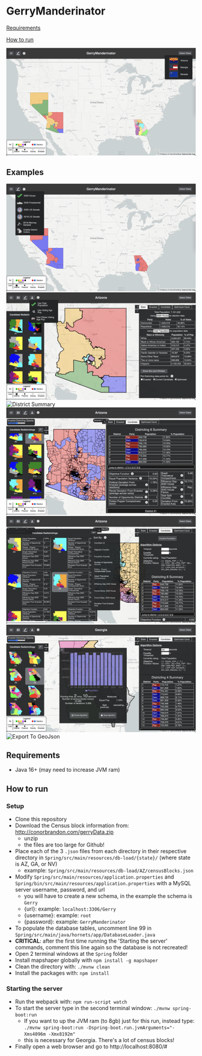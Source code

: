 # GerryManderinator

[Requirements](#requirements)

[How to run](#run)

![Home Screen](/demo/home.png)

## Examples

![Election Filter](/demo/elections.png)
![Population Filter](/demo/populations.png)
![District Summary](/demo/districtSummary.png)
![Candidate Summary](/demo/candidateSummary.png)
![Candidate Selection](/demo/candidateSelection.png)
![Algorithm Progress](/demo/algorithm.png)
![Export To GeoJson](/demo/export.png)

## Requirements<a name="requirements"></a>
- Java 16+ (may need to increase JVM ram)

## How to run<a name="setup"></a>

### Setup
- Clone this repository
- Download the Census block information from: http://conorbrandon.com/gerryData.zip
    - unzip
    - the files are too large for Github!
- Place each of the 3 `.json` files from each directory in their respective directory in `Spring/src/main/resources/db-load/{state}/` (where state is AZ, GA, or NV)
    - example: `Spring/src/main/resources/db-load/AZ/censusBlocks.json`
- Modify `Spring/src/main/resources/application.properties` and `Spring/bin/src/main/resources/application.properties` with a MySQL server username, password, and url
    - you will have to create a new schema, in the example the schema is `Gerry`
    - {url}: example: `localhost:3306/Gerry`
    - {username}: example: `root`
    - {password}: example: `GerryManderinator`
- To populate the database tables, uncomment line 99 in `Spring/src/main/java/hornets/app/DatabaseLoader.java`
- __CRITICAL__: after the first time running the 'Starting the server' commands, comment this line again so the database is not recreated!
- Open 2 terminal windows at the `Spring` folder
- Install mapshaper globally with `npm install -g mapshaper`
- Clean the directory with: `./mvnw clean`
- Install the packages with: `npm install`

### Starting the server
- Run the webpack with: `npm run-script watch`
- To start the server type in the second terminal window: `./mvnw spring-boot:run`
    - If you want to up the JVM ram (to 8gb) just for this run, instead type: `./mvnw spring-boot:run -Dspring-boot.run.jvmArguments="-Xms4096m -Xmx8192m"`
    - this is necessary for Georgia. There's a lot of census blocks!
- Finally open a web browser and go to http://localhost:8080/#